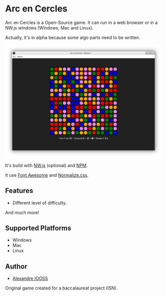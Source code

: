 # Arc en Cercles

Arc en Cercles is a Open-Source game. It can run in a web browser or in a NW.js windows (Windows, Mac and Linux).

Actually, it's in alpha because some algo parts need to be written.

![alt tag](https://raw.githubusercontent.com/erdnaxe/Arc_en_Cercles/master/docs/demo.png)

It's build with [NW.js](http://nwjs.io/) (optional) and [NPM](https://www.npmjs.com/).

It use [Font Awesome](http://fontawesome.io/) and [Normalize.css](https://necolas.github.io/normalize.css/).

## Features

- Different level of difficulty.

And much more!

## Supported Platforms

- Windows
- Mac
- Linux

## Author

- [Alexandre IOOSS](https://github.com/erdnaxe)

Original game created for a baccalaureat project (ISN).